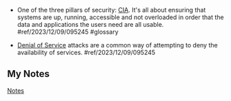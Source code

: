 - One of the three pillars of security: [CIA](confidentiality-integrity-availability.md). It's all about ensuring that systems are up, running, accessible and not overloaded in order that the data and applications the users need are all usable. #ref/2023/12/09/095245 #glossary

- [Denial of Service](denial-of-service.md) attacks are a common way of attempting to deny the availability of services. #ref/2023/12/09/095245
## My Notes
[Notes](mynotes/availability-notes.md)
